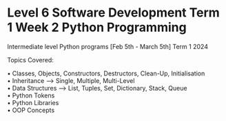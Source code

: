 # Level 6 Software Development Term 1 Week 2 Python Programming

Intermediate level Python programs [Feb 5th - March 5th] Term 1  2024

Topics Covered:

• Classes, Objects, Constructors, Destructors, Clean-Up, Initialisation <br>
• Inheritance --> Single, Multiple, Multi-Level <br>
• Data Structures --> List, Tuples, Set, Dictionary, Stack, Queue <br>
• Python Tokens <br>
• Python Libraries <br>
• OOP Concepts <br>

